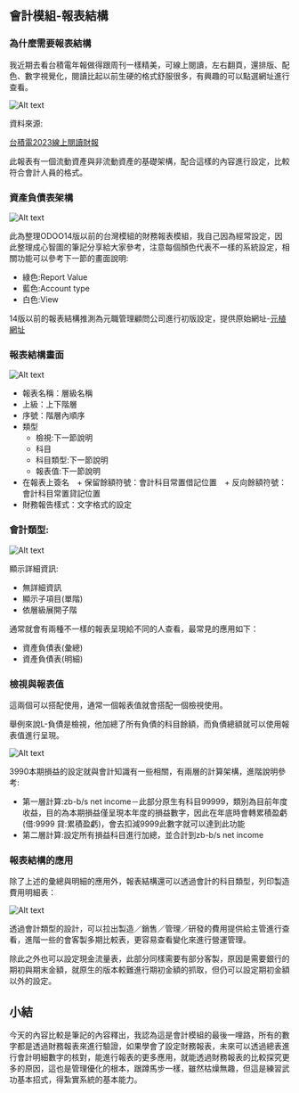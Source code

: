## 會計模組-報表結構

### 為什麼需要報表結構

我近期去看台積電年報做得跟周刊一樣精美，可線上閱讀，左右翻頁，還排版、配色、數字視覺化，閱讀比起以前生硬的格式舒服很多，有興趣的可以點選網址進行查看。

![Alt text](https://ithelp.ithome.com.tw/upload/images/20230914/20161788T61yC3WM9p.png)

資料來源:

[台積電2023線上閱讀財報](https://investor.tsmc.com/static/annualReports/2022/chinese/ebook/index.html)

此報表有一個流動資產與非流動資產的基礎架構，配合這樣的內容進行設定，比較符合會計人員的格式。

### 資產負債表架構

![Alt text](https://ithelp.ithome.com.tw/upload/images/20230914/20161788DlC8UEKMFD.png)

此為整理ODOO14版以前的台灣模組的財務報表模組，我自己因為經常設定，因此整理成心智圖的筆記分享給大家參考，注意每個顏色代表不一樣的系統設定，相關功能可以參考下一節的畫面說明:

- 綠色:Report Value
- 藍色:Account type
- 白色:View

14版以前的報表結構推測為元職管理顧問公司進行初版設定，提供原始網址-[元植網址](https://www.yuanchih-consult.com/blog/odoo-1/post/odooodoo-15)

### 報表結構畫面

![Alt text](https://ithelp.ithome.com.tw/upload/images/20230914/20161788EdUSIB7JjV.png)

- 報表名稱：層級名稱
- 上級：上下階層
- 序號：階層內順序
- 類型
    - 檢視:下一節說明
    - 科目
    - 科目類型:下一節說明
    - 報表值:下一節說明
- 在報表上簽名　+ 保留餘額符號：會計科目常置借記位置　+ 反向餘額符號：會計科目常置貸記位置
- 財務報告樣式：文字格式的設定

### 會計類型:

![Alt text](https://ithelp.ithome.com.tw/upload/images/20230914/20161788rV31Pkq0VT.png)

顯示詳細資訊:

- 無詳細資訊
- 顯示子項目(單階)
- 依層級展開子階

通常就會有兩種不一樣的報表呈現給不同的人查看，最常見的應用如下：

- 資產負債表(彙總)
- 資產負債表(明細)

### 檢視與報表值

這兩個可以搭配使用，通常一個報表值就會搭配一個檢視使用。

舉例來說L-負債是檢視，他加總了所有負債的科目餘額，而負債總額就可以使用報表值進行呈現。

![Alt text](https://ithelp.ithome.com.tw/upload/images/20230914/20161788XOnRPcnTYb.png)

3990本期損益的設定就與會計知識有一些相關，有兩層的計算架構，進階說明參考:

- 第一層計算:zb-b/s net income－此部分原生有科目99999，類別為目前年度收益，目的為本期損益僅呈現本年度的損益數字，因此在年底時會轉累積盈虧(借:9999 貸:累積盈虧)，會去扣減9999此數字就可以達到此功能
- 第二層計算:設定所有損益科目進行加總，並合計到zb-b/s net income

### 報表結構的應用

除了上述的彙總與明細的應用外，報表結構還可以透過會計的科目類型，列印製造費用明細表：

![Alt text](https://ithelp.ithome.com.tw/upload/images/20230914/20161788mSWGJjeXCE.png)

透過會計類型的設計，可以拉出製造／銷售／管理／研發的費用提供給主管進行查看，進階一些的會客製多期比較表，更容易查看變化來進行營運管理。

除此之外也可以設定現金流量表，此部分同樣需要有部分客製，原因是需要銀行的期初與期末金額，就原生的版本較難進行期初金額的抓取，但仍可以設定期初金額以外的設定。

## 小結

今天的內容比較是筆記的內容釋出，我認為這是會計模組的最後一哩路，所有的數字都是透過財務報表來進行驗證，如果學會了設定財務報表，未來可以透過總表進行會計明細數字的核對，能進行報表的更多應用，就能透過財務報表的比較探究更多的原因，這也是管理優化的根本，跟蹲馬步一樣，雖然枯燥無趣，但這是練習武功基本招式，得紮實系統的基本能力。
